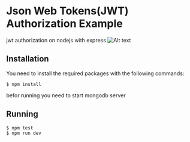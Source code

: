 # Json Web Tokens(JWT) Authorization Example
jwt authorization on nodejs with express
![Alt text](https://github.com/RuslanGlaznyov/jwt-authorization-example/blob/master/jwt_nodej.png "jwt_nodejs")

Installation
------------

You need to install the required packages with the following commands:

    $ npm install
    
befor running you need to start mongodb server

Running
--------------------
    $ npm test
    $ npm run dev    
